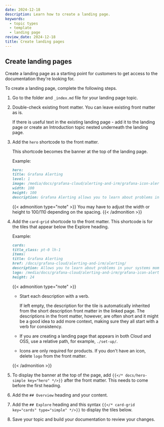 ```yaml
---
date: 2024-12-18
description: Learn how to create a landing page.
keywords:
  - topic types
  - template
  - landing page
review_date: 2024-12-18
title: Create landing pages
---
```


## Create landing pages

Create a landing page as a starting point for customers to get access to the documentation they're looking for.

To create a landing page, complete the following steps.

1. Go to the folder and `_index.md` file for your landing page topic.
1. Double-check existing front matter. You can leave existing front matter as is.

   If there is useful text in the existing landing page - add it to the landing page or create an Introduction topic nested underneath the landing page.

1. Add the `hero` shortcode to the front matter.

   This shortcode becomes the banner at the top of the landing page.

   Example:

   ```markdown
   hero:
   title: Grafana Alerting
   level: 1
   image: /media/docs/grafana-cloud/alerting-and-irm/grafana-icon-alerting.svg
   width: 100
   height: 100
   description: Grafana Alerting allows you to learn about problems in your systems moments after they occur.
   ```

   {{< admonition type="note" >}}
   You may have to adjust the width or height to 100/110 depending on the spacing.
   {{< /admonition >}}

1. Add the `card-grid` shortcode to the front matter. This shortcode is for the tiles that appear below the Explore heading.

   Example:

   ```markdown
   cards:
   title_class: pt-0 lh-1
   items:
   title: Grafana Alerting
   href: /docs/grafana-cloud/alerting-and-irm/alerting/
   description: Allows you to learn about problems in your systems moments after they occur. Monitor your incoming metrics data or log entries and set up your Alerting system to watch for specific events or circumstances and then send notifications when those things are found.
   logo: /media/docs/grafana-cloud/alerting-and-irm/grafana-icon-alerting.svg
   height: 24
   ```

   {{< admonition type="note" >}}

   - Start each description with a verb.

     If left empty, the description for the tile is automatically inherited from the short description front matter in the linked page. The descriptions in the front matter, however, are often short and it might be a good idea to add more context, making sure they all start with a verb for consistency.

   - If you are creating a landing page that appears in both Cloud and OSS, use a relative path, for example, `./set-up/`.

   - Icons are only required for products. If you don't have an icon, delete `logo` from the front matter.

   {{< /admonition >}}

1. To display the banner at the top of the page, add `{{</* docs/hero-simple key="hero" */>}}` after the front matter. This needs to come before the first heading.
1. Add the `## Overview` heading and your content.
1. Add the `## Explore` heading and this syntax `{{</* card-grid key="cards" type="simple" */>}}` to display the tiles below.
1. Save your topic and build your documentation to review your changes.
